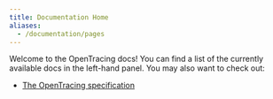 ```yaml
---
title: Documentation Home
aliases:
  - /documentation/pages
---
```


Welcome to the OpenTracing docs! You can find a list of the currently available docs in the left-hand panel. You may also want to check out:

* [The OpenTracing specification](../specification)
